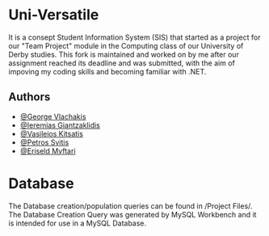# Uni-Versatile

It is a consept Student Information System (SIS) that started as a project for our "Team Project" module in the Computing class of our University of Derby studies. This fork is maintained and worked on by me after our assignment reached its deadline and was submitted, with the aim of impoving my coding skills and becoming familiar with .NET.


## Authors

- [@George Vlachakis](https://github.com/GeorgeVlachakisUni)
- [@Ieremias Giantzaklidis](https://github.com/makleikle)
- [@Vasileios Kitsatis](https://github.com/KitsatisV)
- [@Petros Svitis](https://github.com/delafou)
- [@Eriseld Myftari](https://github.com/EriseldMyftari)

# Database

The Database creation/population queries can be found in /Project Files/. The Database Creation Query was generated by MySQL Workbench and it is intended for use in a MySQL Database.
